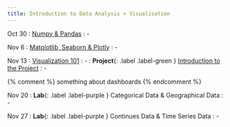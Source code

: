 ```yaml
---
title: Introduction to Data Analysis + Visualisation
---
```


Oct 30
: [Numpy & Pandas](../assets/course_material/notebooks/03_NumpyPandas.ipynb)
  : -

Nov 6
: [Matplotlib, Seaborn & Plotly](../assets/course_material/notebooks/04_MatplotlibSeaborn.ipynb)
  : -

Nov 13
: [Visualization 101](../assets/course_material/notebooks/05_Visualization101.ipynb)
  : -
: **Project**{: .label .label-green } [Introduction to the Project](../sites/project-plus)
  : -

{% comment %}
something about dashboards
{% endcomment %}

Nov 20
: **Lab**{: .label .label-purple } Categorical Data & Geographical Data
  : -

Nov 27
: **Lab**{: .label .label-purple } Continues Data & Time Series Data
  : -
